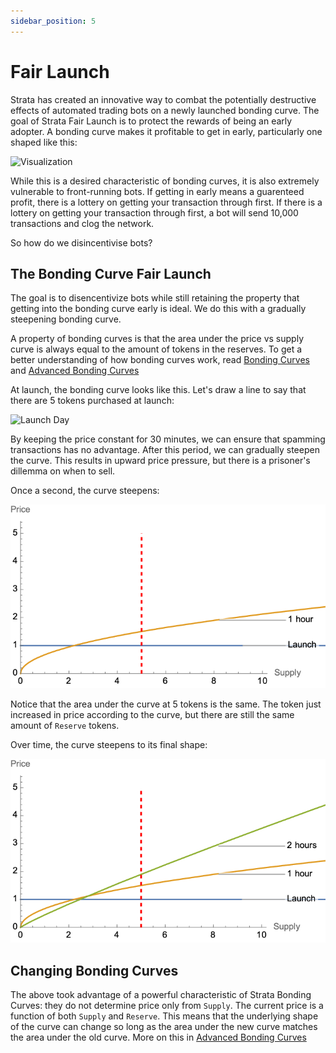 ```yaml
---
sidebar_position: 5
---
```


# Fair Launch

Strata has created an innovative way to combat the potentially destructive effects of automated trading bots on a newly launched bonding curve. The goal of Strata Fair Launch is to protect the rewards of being an early adopter. A bonding curve makes it profitable to get in early, particularly one shaped like this:

![Visualization](./visualization.png)

While this is a desired characteristic of bonding curves, it is also extremely vulnerable to front-running bots. If getting in early means a guarenteed profit, there is a lottery on getting your transaction through first. If there is a lottery on getting your transaction through first, a bot will send 10,000 transactions and clog the network.

So how do we disincentivise bots?

## The Bonding Curve Fair Launch

The goal is to disencentivize bots while still retaining the property that getting into the bonding curve early is ideal. We do this with a gradually steepening bonding curve.

A property of bonding curves is that the area under the price vs supply curve is always equal to the amount of tokens in the reserves. To get a better understanding of how bonding curves work, read [Bonding Curves](./bonding_curves) and [Advanced Bonding Curves](./advanced_bonding_curves)

At launch, the bonding curve looks like this. Let's draw a line to say that there are 5 tokens purchased at launch:

![Launch Day](./launch.png)

By keeping the price constant for 30 minutes, we can ensure that spamming transactions has no advantage. After this period, we can gradually steepen the curve. This results in upward price pressure, but there is a prisoner's dillemma on when to sell.

Once a second, the curve steepens:

![1 Hour](./1_hour.png)

Notice that the area under the curve at 5 tokens is the same. The token just increased in price according to the curve, but there are still the same amount of `Reserve` tokens.

Over time, the curve steepens to its final shape:

![Final Curve Shape](./2_hours.png)

## Changing Bonding Curves

The above took advantage of a powerful characteristic of Strata Bonding Curves: they do not determine price only from `Supply`. The current price is a function of both `Supply` and `Reserve`. This means that the underlying shape of the curve can change so long as the area under the new curve matches the area under the old curve. More on this in [Advanced Bonding Curves](./advanced_bonding_curves)
